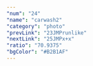 ```yaml
---
"num": "24"
"name": "carwash2"
"category": "photo"
"prevLink": "23JMPrunlike"
"nextLink": "25JMPx+x"
"ratio": "70.9375"
"bgColor": "#B2B1AF"
---
```

